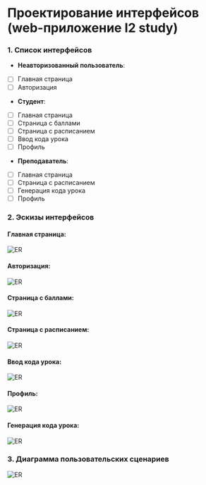 # Проектирование интерфейсов (web-приложение I2 study)

### 1. Список интерфейсов
- **Неавторизованный пользователь**:
- [ ] Главная страница
- [ ] Авторизация
- **Студент**:
- [ ] Главная страница
- [ ] Страница с баллами
- [ ] Страница с расписанием
- [ ] Ввод кода урока
- [ ] Профиль
- **Преподаватель**:
- [ ] Главная страница
- [ ] Страница с расписанием
- [ ] Генерация кода урока
- [ ] Профиль

### 2. Эскизы интерфейсов
#### Главная страница:
![ER](http://images.vfl.ru/ii/1640783085/1202eab4/37329249.jpg)
#### Авторизация:
![ER](http://images.vfl.ru/ii/1640783035/d0eea11e/37329243.jpg)

#### Страница с баллами:
![ER](http://images.vfl.ru/ii/1640783126/c8aef178/37329265.jpg)
#### Страница с расписанием:
![ER](http://images.vfl.ru/ii/1640783161/cf45f6fc/37329274.jpg)
#### Ввод кода урока:
![ER](http://images.vfl.ru/ii/1640783196/aec812fc/37329318.jpg)
#### Профиль:
![ER](http://images.vfl.ru/ii/1640784488/2195f034/37329705.jpg)
#### Генерация кода урока:
![ER](http://images.vfl.ru/ii/1640784527/830b240f/37329718.jpg)


### 3. Диаграмма пользовательских сценариев

![ER](http://images.vfl.ru/ii/1642970853/bcea34b0/37681270.jpg)
